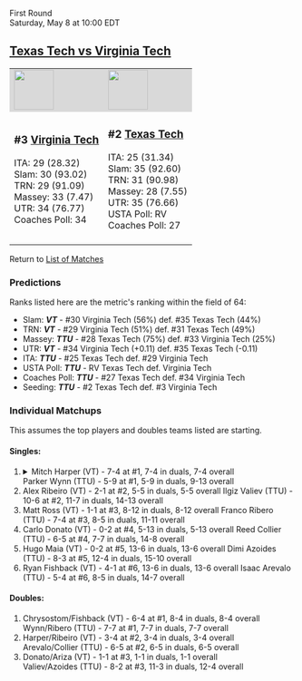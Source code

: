 First Round  
Saturday, May 8 at 10:00 EDT

## [Texas Tech vs Virginia Tech](https://www.ncaa.com/game/5833391)

<table>  
<tr style="background-color: #d9d9d9 !important"><td><a href="../"><img src="https://www.ncaa.com/sites/default/files/images/logos/schools/v/virginia-tech.70.png" width="70" height="70" /></a></td><td><a href="../"><img src="https://www.ncaa.com/sites/default/files/images/logos/schools/t/texas-tech.70.png" width="70" height="70" /></a></td></tr>
<tr><td>

<h3>#3 <a href="../">Virginia Tech</a></h3>  
ITA: 29 (28.32)<br>  
Slam: 30 (93.02)<br>  
TRN: 29 (91.09)<br>  
Massey: 33 (7.47)<br>  
UTR: 34 (76.77)<br>  
Coaches Poll: 34<br>  
<br>

</td><td>

<h3>#2 <a href="../">Texas Tech</a></h3>  
ITA: 25 (31.34)<br>  
Slam: 35 (92.60)<br>  
TRN: 31 (90.98)<br>  
Massey: 28 (7.55)<br>  
UTR: 35 (76.66)<br>  
USTA Poll: RV<br>  
Coaches Poll: 27<br>  
<br>

</td></tr></table>

Return to [List of Matches](../index.md)

### Predictions

Ranks listed here are the metric's ranking within the field of 64:

- Slam: **_VT_** - #30 Virginia Tech (56%) def. #35 Texas Tech (44%)
- TRN: **_VT_** - #29 Virginia Tech (51%) def. #31 Texas Tech (49%)
- Massey: **_TTU_** - #28 Texas Tech (75%) def. #33 Virginia Tech (25%)
- UTR: **_VT_** - #34 Virginia Tech (+0.11) def. #35 Texas Tech (-0.11)
- ITA: **_TTU_** - #25 Texas Tech def. #29 Virginia Tech
- USTA Poll: **_TTU_** - RV Texas Tech def. Virginia Tech
- Coaches Poll: **_TTU_** - #27 Texas Tech def. #34 Virginia Tech
- Seeding: **_TTU_** - #2 Texas Tech def. #3 Virginia Tech

### Individual Matchups

This assumes the top players and doubles teams listed are starting.

#### Singles:

<ol>
<li>
<details>
<summary markdown="span">
Mitch Harper (VT) - 7-4 at #1, 7-4 in duals, 7-4 overall
<br>
Parker Wynn (TTU) - 5-9 at #1, 5-9 in duals, 9-13 overall
</summary>

<h4>Predictions</h4>
<ul>
<li>Slam: <b><i>VT</i></b> - #30 Virginia Tech (56%) def. #35 Texas Tech (44%)</li>
<li>TRN: <b><i>VT</i></b> - #29 Virginia Tech (51%) def. #31 Texas Tech (49%)</li>
<li>Massey: <b><i>TTU</i></b> - #28 Texas Tech (75%) def. #33 Virginia Tech (25%)</li>
<li>UTR: <b><i>VT</i></b> - #34 Virginia Tech (+0.11) def. #35 Texas Tech (-0.11)</li>
<li>ITA: <b><i>TTU</i></b> - #25 Texas Tech def. #29 Virginia Tech</li>
</ul>

</details>
</li>

<li>
Alex Ribeiro (VT) - 2-1 at #2, 5-5 in duals, 5-5 overall  
Ilgiz Valiev (TTU) - 10-6 at #2, 11-7 in duals, 14-13 overall
</li>

<li>
Matt Ross (VT) - 1-1 at #3, 8-12 in duals, 8-12 overall  
Franco Ribero (TTU) - 7-4 at #3, 8-5 in duals, 11-11 overall
</li>

<li>
Carlo Donato (VT) - 0-2 at #4, 5-13 in duals, 5-13 overall  
Reed Collier (TTU) - 6-5 at #4, 7-7 in duals, 14-8 overall
</li>

<li>
Hugo Maia (VT) - 0-2 at #5, 13-6 in duals, 13-6 overall  
Dimi Azoides (TTU) - 8-3 at #5, 12-4 in duals, 15-10 overall
</li>

<li>
Ryan Fishback (VT) - 4-1 at #6, 13-6 in duals, 13-6 overall  
Isaac Arevalo (TTU) - 5-4 at #6, 8-5 in duals, 14-7 overall
</li>
</ol>

#### Doubles:

1. Chrysostom/Fishback (VT) - 6-4 at #1, 8-4 in duals, 8-4 overall  
   Wynn/Ribero (TTU) - 7-7 at #1, 7-7 in duals, 7-7 overall
2. Harper/Ribeiro (VT) - 3-4 at #2, 3-4 in duals, 3-4 overall  
   Arevalo/Collier (TTU) - 6-5 at #2, 6-5 in duals, 6-5 overall
3. Donato/Ariza (VT) - 1-1 at #3, 1-1 in duals, 1-1 overall  
   Valiev/Azoides (TTU) - 8-2 at #3, 11-3 in duals, 12-4 overall
